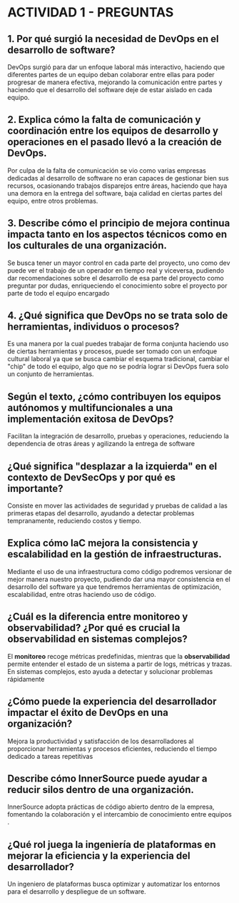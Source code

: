 # ACTIVIDAD 1 - PREGUNTAS
## 1. Por qué surgió la necesidad de DevOps en el desarrollo de software?

DevOps surgió para dar un enfoque laboral más interactivo, haciendo que diferentes partes de un equipo deban colaborar entre ellas para poder progresar de manera efectiva, mejorando la comunicación entre partes y haciendo que el desarrollo del software deje de estar aislado en cada equipo.


## 2. Explica cómo la falta de comunicación y coordinación entre los equipos de desarrollo y operaciones en el pasado llevó a la creación de DevOps.

Por culpa de la falta de comunicación se vio como varias empresas dedicadas al desarrollo de software no eran capaces de gestionar bien sus recursos, ocasionando trabajos disparejos entre áreas, haciendo que haya una demora en la entrega del software, baja calidad en ciertas partes del equipo, entre otros problemas.


## 3. Describe cómo el principio de mejora continua impacta tanto en los aspectos técnicos como en los culturales de una organización.

Se busca tener un mayor control en cada parte del proyecto, uno como dev puede ver el trabajo de un operador en tiempo real y viceversa, pudiendo dar recomendaciones sobre el desarrollo de esa parte del proyecto como preguntar por dudas, enriqueciendo el conocimiento sobre el proyecto por parte de todo el equipo encargado


## 4. ¿Qué significa que DevOps no se trata solo de herramientas, individuos o procesos?

Es una manera por la cual puedes trabajar de forma conjunta haciendo uso de ciertas herramientas y procesos, puede ser tomado con un enfoque cultural laboral ya que se busca cambiar el esquema tradicional, cambiar el "chip" de todo el equipo, algo que no se podría lograr si DevOps fuera solo un conjunto de herramientas.


## Según el texto, ¿cómo contribuyen los equipos autónomos y multifuncionales a una implementación exitosa de DevOps?

Facilitan la integración de desarrollo, pruebas y operaciones, reduciendo la dependencia de otras áreas y agilizando la entrega de software​


## ¿Qué significa "desplazar a la izquierda" en el contexto de DevSecOps y por qué es importante?
Consiste en mover las actividades de seguridad y pruebas de calidad a las primeras etapas del desarrollo, ayudando a detectar problemas tempranamente, reduciendo costos y tiempo.

## Explica cómo IaC mejora la consistencia y escalabilidad en la gestión de infraestructuras.

Mediante el uso de una infraestructura como código podremos versionar de mejor manera nuestro proyecto, pudiendo dar una mayor consistencia en el desarrollo del software ya que tendremos herramientas de optimización, escalabilidad, entre otras haciendo uso de código.


## ¿Cuál es la diferencia entre monitoreo y observabilidad? ¿Por qué es crucial la observabilidad en sistemas complejos?

El **monitoreo** recoge métricas predefinidas, mientras que la **observabilidad** permite entender el estado de un sistema a partir de logs, métricas y trazas. En sistemas complejos, esto ayuda a detectar y solucionar problemas rápidamente​

## ¿Cómo puede la experiencia del desarrollador impactar el éxito de DevOps en una organización?

Mejora la productividad y satisfacción de los desarrolladores al proporcionar herramientas y procesos eficientes, reduciendo el tiempo dedicado a tareas repetitivas​

## Describe cómo InnerSource puede ayudar a reducir silos dentro de una organización.

InnerSource adopta prácticas de código abierto dentro de la empresa, fomentando la colaboración y el intercambio de conocimiento entre equipos​.

## ¿Qué rol juega la ingeniería de plataformas en mejorar la eficiencia y la experiencia del desarrollador?

Un ingeniero de plataformas busca optimizar y automatizar los entornos para el desarrollo y despliegue de un software.
